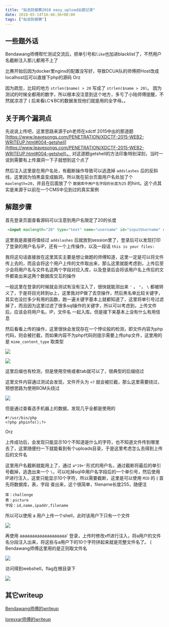 ```yaml
---
title: "拟态防御赛2018 easy_upload出题记录"
date: 2018-05-14T16:46:36+08:00
tags: ["拟态防御赛"]
---
```


## 一些题外话

Bendawang师傅帮忙测试交流后，把单引号和`like`也加进blacklist了，不然用户名截断注入那儿都用不上了

比赛开始后因为docker里nginx的配置没写好，导致DCUA队的师傅把Host改成localhost后可以直接下php的源码 Orz

因为疏忽，比较的地方 `strlen($name) > 20` 写成了 `strlen($name > 20)`。 因为测试的时候全都用的数字，所以根本没注意到这个地方，多亏了小陆师傅提醒，不然就凉凉了 ( 后来看LC↯BC的数据发现他们就是用的全字母。。

## 关于两个漏洞点

先说说上传吧，这里思路来源于ph老师在xdctf 2015中出的那道题 [https://www.leavesongs.com/PENETRATION/XDCTF-2015-WEB2-WRITEUP.html#004-getshell](https://www.leavesongs.com/PENETRATION/XDCTF-2015-WEB2-WRITEUP.html#004-getshell)， 对这道题getshell的方法印象特别深刻，当时一说到需要有上传漏洞一下子就想到这个点了

然后注入这里是在用户名处，有截断操作导致可以逃逸掉 `addslashes` 后的反斜线，这里因为怕黑盒变成脑洞，所以我在前台页面用户名处加了个 `maxlength=20`，并且在后面放了个 `数据库中用户名字段的长度为25` 的hint。这个点其实是来源于以前在一个CMS中见到过的真实案例

## 解题步骤

首先登录页面查看源码可以注意到用户名限定了20的长度

```html
 <input maxlength="20" type="text" name="username" id="inputUsername" class="form-control" placeholder="Username" required autofocus>
```

这里我是直接将值经过 `addslashes` 后就放到session里了，登录后可以发现打印了登录的用户名与IP，还有一个上传操作，以及一段话 `this is your files:`

我将这句话直接放在这里其实主要是想让做题的师傅知道，这里一定是可以将文件传上去的，而且会将这个用户上传的文件取出来，那么这里就能考虑到，上传后至少会将用户名与文件名这两个字段对应入库，以及登录后会将该用户名上传后的文件都查出来这两个数据库交互的操作

一般这里在登录的时候就会测试有没有注入了，很快就能测出来 `'` ， `"`， `\` 都被转义了，于是将目光转到ip上，这里我对IP做了去空操作，然后黑名单比较关键字，其实也没拦多少有用的函数，跑一遍关键字基本上就都知道了，这里将单引号过滤掉了，而且因为这里过滤了很多sql操作的关键字，所以可以考虑到，上传文件后，应该会将用户名，IP，文件名 一起入库。但是接下来基本上没有什么有用信息

然后看看上传的操作，这里很快会发现存在一个悖论般的检测，即文件内容为php代码，则会被拦截，而如果内容不为php代码则提示需要上传php文件，这里用的是 `mime_content_type` 取类型

![](/img/mimic-easy-upload-writeup/1.png)

![](/img/mimic-easy-upload-writeup/2.png)

这里后缀也有检测，但是使用空格或者tab就可以了，很典型的后缀绕过

这里文件内容通过测试会发现，文件开头为 `<?` 就会被拦截，那么这里需要绕过，预想思路为使用BOM头绕过

![](/img/mimic-easy-upload-writeup/3.png)

但是通过查看选手机器上的数据，发现几乎全都是使用的

```shell
#!/usr/bin/php
<?php phpinfo();?>
```

Orz

上传成功后，会发现只能显示10个不知道是什么的字符，也不知道文件传到哪里去了，这里随便扫一下就能看到有个uploads目录，于是这里考虑怎么去得到上传后的文件名

这里用户名截断就能用上了，通过 `a*19+'`形式的用户名，通过截断将最后的单引号截掉，逃逸出来一个 `\`，可以吃掉sql中用户名字段后的一个单引号，然后使用IP进行注入，这里只能显示10个字符，所以需要截断，这里是可以使用 `MID` 的 ( 首先将数据库，表，字段 查出来，这个很简单，filename长度255，随便注

```
库：challenge
表：picture
字段：id,name,ipaddr,filename
```

所以可以使用 a 用户上传一个shell，此时该用户下只有一个文件

![](/img/mimic-easy-upload-writeup/4.png)

再使用 aaaaaaaaaaaaaaaaaaa' 登录，上传时修改xff进行注入，将a用户的文件名分段注入出来，将这些与a用户下的10个字符拼起来就是完整文件名了。 ( Bendawang师傅这里用的是正则取文件名

![](/img/mimic-easy-upload-writeup/5.png)

访问得到webshell，flag在根目录下

![](/img/mimic-easy-upload-writeup/6.png)

## 其它writeup

[Bendawang师傅的writeup](http://bendawang.site/2018/05/12/%E5%BC%BA%E7%BD%91%E6%9D%AF%E7%B2%BE%E8%8B%B1%E8%B5%9Bweb%E9%A2%98%E9%A2%98%E8%A7%A3/)

[lorexxar师傅的writeup](https://xz.aliyun.com/t/2337)